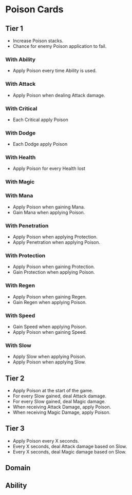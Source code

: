 # Poison Cards

## Tier 1

- Increase Poison stacks.
- Chance for enemy Poison application to fail.

### With Ability

- Apply Poison every time Ability is used.

### With Attack

- Apply Poison when dealing Attack damage.

### With Critical

- Each Critical apply Poison

### With Dodge

- Each Dodge apply Poison

### With Health

- Apply Poison for every Health lost

### With Magic

### With Mana

- Apply Poison when gaining Mana.
- Gain Mana when applying Poison.

### With Penetration

- Apply Poison when applying Protection.
- Apply Penetration when applying Poison.

### With Protection

- Apply Poison when gaining Protection.
- Gain Protection when applying Poison.

### With Regen

- Apply Poison when gaining Regen.
- Gain Regen when applying Poison.

### With Speed

- Gain Speed when applying Poison.
- Apply Poison when gaining Speed.

### With Slow

- Apply Slow when applying Poison.
- Apply Poison when applying Slow.

## Tier 2

- Apply Poison at the start of the game.
- For every Slow gained, deal Attack damage.
- For every Slow gained, deal Magic damage.
- When receiving Attack Damage, apply Poison.
- When receiving Magic Damage, apply Poison.

## Tier 3

- Apply Poison every X seconds.
- Every X seconds, deal Attack damage based on Slow.
- Every X seconds, deal Magic damage based on Slow.

## Domain

## Ability
